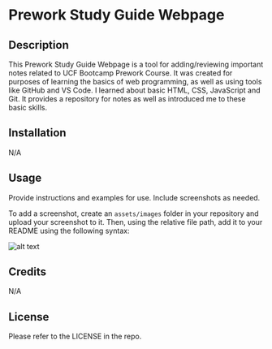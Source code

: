 # Prework Study Guide Webpage

## Description

This Prework Study Guide Webpage is a tool for adding/reviewing important notes related to UCF Bootcamp Prework Course.  It was created for purposes of learning the basics of web programming, as well as using tools like GitHub and VS Code.  I learned about basic HTML, CSS, JavaScript and Git.  It provides a repository for notes as well as introduced me to these basic skills.

## Installation

N/A

## Usage

Provide instructions and examples for use. Include screenshots as needed.

To add a screenshot, create an `assets/images` folder in your repository and upload your screenshot to it. Then, using the relative file path, add it to your README using the following syntax:

![alt text](assets/images/screenshot.png)

## Credits

N/A

## License

Please refer to the LICENSE in the repo.
